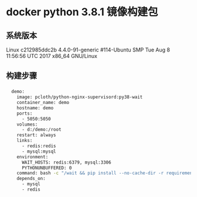 # docker python 3.8.1 镜像构建包

## 系统版本
Linux c212985ddc2b 4.4.0-91-generic #114-Ubuntu SMP Tue Aug 8 11:56:56 UTC 2017 x86_64 GNU/Linux

## 构建步骤

### 
```sh
  demo:
    image: pcloth/python-nginx-supervisord:py38-wait
    container_name: demo
    hostname: demo
    ports:
      - 5050:5050
    volumes:
      - d:/demo:/root
    restart: always
    links:
      - redis:redis
      - mysql:mysql
    environment:
      WAIT_HOSTS: redis:6379, mysql:3306
      PYTHONUNBUFFERED: 0
    command: bash -c "/wait && pip install --no-cache-dir -r requirements.txt -i https://pypi.tuna.tsinghua.edu.cn/simple && supervisord -c conf/supervisor-dev.conf && while true; do echo hello world; sleep 60; done"
    depends_on:
      - mysql
      - redis
```